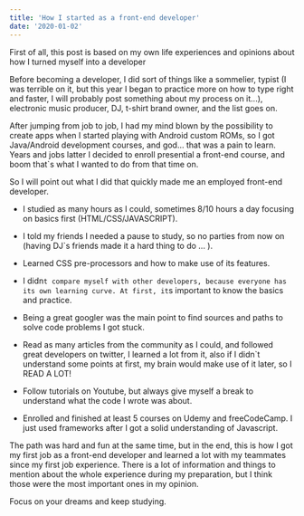 ```yaml
---
title: 'How I started as a front-end developer'
date: '2020-01-02'
---
```


First of all, this post is based on my own life experiences and opinions about how I turned myself into a developer

Before becoming a developer, I did sort of things like a sommelier, typist (I was terrible on it, but this year I began to practice more on how to type right and faster, I will probably post something about my process on it...), electronic music producer, DJ, t-shirt brand owner, and the list goes on.

After jumping from job to job, I had my mind blown by the possibility to create apps when I started playing with Android custom ROMs, so I got Java/Android development courses, and god... that was a pain to learn. Years and jobs latter I decided to enroll presential a front-end course, and boom that`s what I wanted to do from that time on.

So I will point out what I did that quickly made me an employed front-end developer.

- I studied as many hours as I could, sometimes 8/10 hours a day focusing on basics first (HTML/CSS/JAVASCRIPT).

- I told my friends I needed a pause to study, so no parties from now on (having DJ`s friends made it a hard thing to do ... ).

- Learned CSS pre-processors and how to make use of its features.

- I didn`t compare myself with other developers, because everyone has its own learning curve. At first, it`s important to know the basics and practice.

- Being a great googler was the main point to find sources and paths to solve code problems I got stuck.

- Read as many articles from the community as I could, and followed great developers on twitter, I learned a lot from it, also if I didn`t understand some points at first, my brain would make use of it later, so I READ A LOT!

- Follow tutorials on Youtube, but always give myself a break to understand what the code I wrote was about.

- Enrolled and finished at least 5 courses on Udemy and freeCodeCamp.
  I just used frameworks after I got a solid understanding of Javascript.

The path was hard and fun at the same time, but in the end, this is how I got my first job as a front-end developer and learned a lot with my teammates since my first job experience. There is a lot of information and things to mention about the whole experience during my preparation, but I think those were the most important ones in my opinion.

Focus on your dreams and keep studying.
